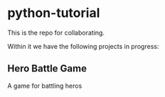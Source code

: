 # python-tutorial
This is the repo for collaborating. 

Within it we have the following projects in progress:
## Hero Battle Game
A game for battling heros